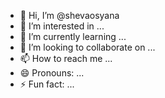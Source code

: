 - 👋 Hi, I’m @shevaosyana
- 👀 I’m interested in ...
- 🌱 I’m currently learning ...
- 💞️ I’m looking to collaborate on ...
- 📫 How to reach me ...
- 😄 Pronouns: ...
- ⚡ Fun fact: ...

<!---
shevaosyana/shevaosyana is a ✨ special ✨ repository because its `README.md` (this file) appears on your GitHub profile.
You can click the Preview link to take a look at your changes.
--->
